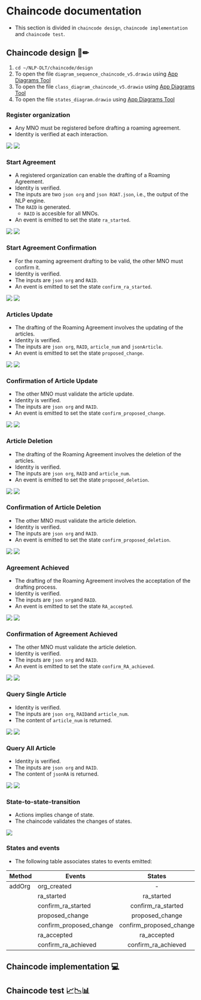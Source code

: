 # Chaincode documentation
- This section is divided in `chaincode design`, `chaincode implementation` and `chaincode test`.

## Chaincode design 📄✏
1. `cd ~/NLP-DLT/chaincode/design`
2. To open the file `diagram_sequence_chaincode_v5.drawio` using [App Diagrams Tool](https://app.diagrams.net/)
3. To open the file `class_diagram_chaincode_v5.drawio` using [App Diagrams Tool](https://app.diagrams.net/)
4. To open the file `states_diagram.drawio` using [App Diagrams Tool](https://app.diagrams.net/)

### Register organization
- Any MNO must be registered before drafting a roaming agreement.
- Identity is verified at each interaction.
<img src="https://github.com/sfl0r3nz05/NLP-DLT/blob/main/images/registerOrg1.png">       
<img src="https://github.com/sfl0r3nz05/NLP-DLT/blob/main/images/registerOrg2.png">

### Start Agreement
- A registered organization can enable the drafting of a Roaming Agreement.
- Identity is verified.
- The inputs are two `json org` and `json ROAT.json`, i.e., the output of the NLP engine.
- The `RAID` is generated.
    - `RAID` is accesible for all MNOs.
- An event is emitted to set the state `ra_started`.
<img src="https://github.com/sfl0r3nz05/NLP-DLT/blob/main/images/startAgreement1.png">       
<img src="https://github.com/sfl0r3nz05/NLP-DLT/blob/main/images/startAgreement2.png">

### Start Agreement Confirmation
- For the roaming agreement drafting to be valid, the other MNO must confirm it.
- Identity is verified.
- The inputs are `json org` and `RAID`.
- An event is emitted to set the state `confirm_ra_started`.
<img src="https://github.com/sfl0r3nz05/NLP-DLT/blob/main/images/confirmStartAgreement1.png">       
<img src="https://github.com/sfl0r3nz05/NLP-DLT/blob/main/images/confirmStartAgreement2.png">

### Articles Update
- The drafting of the Roaming Agreement involves the updating of the articles. 
- Identity is verified.
- The inputs are `json org`, `RAID`, `article_num` and `jsonArticle`.
- An event is emitted to set the state `proposed_change`.
<img src="https://github.com/sfl0r3nz05/NLP-DLT/blob/main/images/setArticle1.png">       
<img src="https://github.com/sfl0r3nz05/NLP-DLT/blob/main/images/setArticle2.png">

### Confirmation of Article Update
- The other MNO must validate the article update.
- Identity is verified.
- The inputs are `json org` and `RAID`.
- An event is emitted to set the state `confirm_proposed_change`.
<img src="https://github.com/sfl0r3nz05/NLP-DLT/blob/main/images/confirmSetArticle1.png">       
<img src="https://github.com/sfl0r3nz05/NLP-DLT/blob/main/images/confirmSetArticle2.png">

### Article Deletion
- The drafting of the Roaming Agreement involves the deletion of the articles. 
- Identity is verified.
- The inputs are `json org`, `RAID` and `article_num`.
- An event is emitted to set the state `proposed_deletion`.
<img src="https://github.com/sfl0r3nz05/NLP-DLT/blob/main/images/deleteArticle1.png">       
<img src="https://github.com/sfl0r3nz05/NLP-DLT/blob/main/images/deleteArticle2.png">

### Confirmation of Article Deletion
- The other MNO must validate the article deletion.
- Identity is verified.
- The inputs are `json org` and `RAID`.
- An event is emitted to set the state `confirm_proposed_deletion`.
<img src="https://github.com/sfl0r3nz05/NLP-DLT/blob/main/images/confirmDeleteArticle1.png">       
<img src="https://github.com/sfl0r3nz05/NLP-DLT/blob/main/images/confirmDeleteArticle2.png">

### Agreement Achieved
- The drafting of the Roaming Agreement involves the acceptation of the drafting process. 
- Identity is verified.
- The inputs are `json org`and `RAID`.
- An event is emitted to set the state `RA_accepted`.
<img src="https://github.com/sfl0r3nz05/NLP-DLT/blob/main/images/agreementAchieved1.png">       
<img src="https://github.com/sfl0r3nz05/NLP-DLT/blob/main/images/agreementAchieved2.png">

### Confirmation of Agreement Achieved
- The other MNO must validate the article deletion.
- Identity is verified.
- The inputs are `json org` and `RAID`.
- An event is emitted to set the state `confirm_RA_achieved`.
<img src="https://github.com/sfl0r3nz05/NLP-DLT/blob/main/images/confirmAgreementAchieved1.png">       
<img src="https://github.com/sfl0r3nz05/NLP-DLT/blob/main/images/confirmAgreementAchieved2.png">

### Query Single Article
- Identity is verified.
- The inputs are `json org`, `RAID`and `article_num`.
- The content of `article_num` is returned.
<img src="https://github.com/sfl0r3nz05/NLP-DLT/blob/main/images/querySingleArticle1.png">       
<img src="https://github.com/sfl0r3nz05/NLP-DLT/blob/main/images/querySingleArticle2.png">

### Query All Article
- Identity is verified.
- The inputs are `json org` and `RAID`.
- The content of `jsonRA` is returned.
<img src="https://github.com/sfl0r3nz05/NLP-DLT/blob/main/images/queryAllArticles1.png">       
<img src="https://github.com/sfl0r3nz05/NLP-DLT/blob/main/images/queryAllArticles2.png">

### State-to-state-transition
- Actions implies change of state. 
- The chaincode validates the changes of states.
<img src="https://github.com/sfl0r3nz05/NLP-DLT/blob/main/images/states_diagram_v2.png">

### States and events
- The following table associates states to events emitted:

|Method         | Events        | States        |
| ------------- | ------------- |:-------------:|
|addOrg         |org_created    | -   |
|               | ra_started    | ra_started    |
|               | confirm_ra_started | confirm_ra_started      |
|               | proposed_change | proposed_change      |
|               | confirm_proposed_change | confirm_proposed_change      |
|               | ra_accepted | ra_accepted      |
|               | confirm_ra_achieved | confirm_ra_achieved      |

## Chaincode implementation 💻

## Chaincode test 📈📉📊